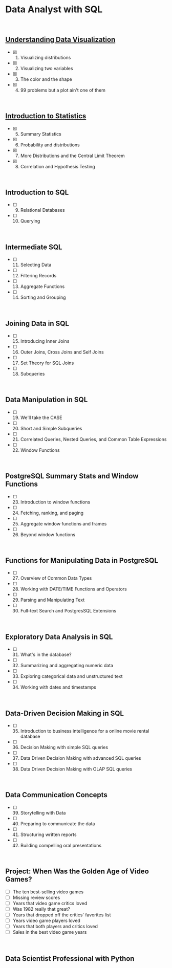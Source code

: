 # Data Analyst with SQL
<br>

## [Understanding Data Visualization](https://github.com/ChingTien/DataCamp-Data-Analyst/blob/main/a.%20Understanding%20Data%20Visualization.pdf)

- [x] 01. Visualizing distributions
- [x] 02. Visualizing two variables
- [x] 03. The color and the shape
- [x] 04. 99 problems but a plot ain't one of them
<br>

## [Introduction to Statistics](https://github.com/ChingTien/DataCamp-Data-Analyst/blob/main/b.%20Introduction%20to%20Statistics%20.pdf)

- [x] 05. Summary Statistics
- [x] 06. Probability and distributions
- [x] 07. More Distributions and the Central Limit Theorem
- [x] 08. Correlation and Hypothesis Testing
<br>

## Introduction to SQL

- [ ] 09. Relational Databases
- [ ] 10. Querying
<br>

## Intermediate SQL

- [ ] 11. Selecting Data
- [ ] 12. Filtering Records
- [ ] 13. Aggregate Functions
- [ ] 14. Sorting and Grouping
<br>

## Joining Data in SQL

- [ ] 15. Introducing Inner Joins
- [ ] 16. Outer Joins, Cross Joins and Self Joins
- [ ] 17. Set Theory for SQL Joins
- [ ] 18. Subqueries
<br>

## Data Manipulation in SQL

- [ ] 19. We'll take the CASE
- [ ] 20. Short and Simple Subqueries
- [ ] 21. Correlated Queries, Nested Queries, and Common Table Expressions
- [ ] 22. Window Functions

<br>

## PostgreSQL Summary Stats and Window Functions

- [ ] 23. Introduction to window functions
- [ ] 24. Fetching, ranking, and paging
- [ ] 25. Aggregate window functions and frames
- [ ] 26. Beyond window functions
<br>

## Functions for Manipulating Data in PostgreSQL

- [ ] 27. Overview of Common Data Types
- [ ] 28. Working with DATE/TIME Functions and Operators
- [ ] 29. Parsing and Manipulating Text
- [ ] 30. Full-text Search and PostgresSQL Extensions
<br>

## Exploratory Data Analysis in SQL

- [ ] 31. What's in the database?
- [ ] 32. Summarizing and aggregating numeric data
- [ ] 33. Exploring categorical data and unstructured text
- [ ] 34. Working with dates and timestamps
<br>

## Data-Driven Decision Making in SQL

- [ ] 35. Introduction to business intelligence for a online movie rental database
- [ ] 36. Decision Making with simple SQL queries
- [ ] 37. Data Driven Decision Making with advanced SQL queries
- [ ] 38. Data Driven Decision Making with OLAP SQL queries
<br>

## Data Communication Concepts

- [ ] 39. Storytelling with Data
- [ ] 40. Preparing to communicate the data
- [ ] 41. Structuring written reports
- [ ] 42. Building compelling oral presentations
<br>

## Project: When Was the Golden Age of Video Games?

- [ ] The ten best-selling video games
- [ ] Missing review scores
- [ ] Years that video game critics loved
- [ ] Was 1982 really that great?
- [ ] Years that dropped off the critics' favorites list
- [ ] Years video game players loved
- [ ] Years that both players and critics loved
- [ ] Sales in the best video game years
<br>



## Data Scientist Professional with Python
